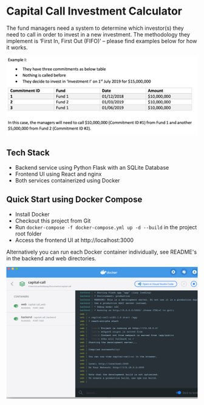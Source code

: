 # Capital Call Investment Calculator

The fund managers need a system to determine which investor(s) they need to call in order to invest in a new investment. The methodology they implement is ‘First In, First Out (FIFO)’ – please find examples below for how it works.

![Example](example_investments.png)

## Tech Stack

* Backend service using Python Flask with an SQLite Database
* Frontend UI using React and nginx
* Both services containerized using Docker

## Quick Start using Docker Compose

* Install Docker
* Checkout this project from Git
* Run `docker-compose -f docker-compose.yml up -d --build` in the project root folder
* Access the frontend UI at http://localhost:3000

Alternatively you can run each Docker container individually, see README's in the backend and web directories.

![Docker Dashboard after Docker Compose Run](docker_dashboard.png)
